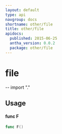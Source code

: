 ```yaml
---
layout: default
type: api
navgroup: docs
shortname: other/file
title: other/file
apidocs:
  published: 2015-06-25
  antha_version: 0.0.2
  package: other/file
---
```

# file
--
    import "."


## Usage

#### func  F

```go
func F()
```
